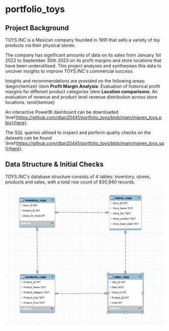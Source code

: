 # portfolio_toys

## Project Background
TOYS.INC is a Mexican company founded in 1991 that sells a variety of toy products via their physical stores. 

The company has significant amounts of data on its sales from January 1st 2022 to September 30th 2023 on its profit margins and store locations that have been underutilised. This project analyses and synthesises this data to uncover insights to improve TOYS.INC's commercial success.

Insights and recommendations are provided on the following areas:
\begin{itemize}
  \item **Profit Margin Analysis**: Evaluation of historical profit margins for different product categories 
  \item **Location comparisons**: An evaluation of revenue and product level revenue distribution across store locations.
\end{itemize}

An interactive PowerBI dashboard can be downloaded \href{https://github.com/dtan20441/portfolio_toys/blob/main/maven_toys.pbix}{here}.

The SQL queries utilised to inspect and perform quality checks on the datasets can be found \href{https://github.com/dtan20441/portfolio_toys/blob/main/maven_toys.sql}{here}.

## Data Structure & Initial Checks
TOYS.INC's database structure consists of 4 tables: inventory, stores, products and sales, with a total row count of 830,940 records. 
![Entity relationship diagram](https://github.com/dtan20441/portfolio_toys/blob/main/Entity%20relationship%20diagram.png)

